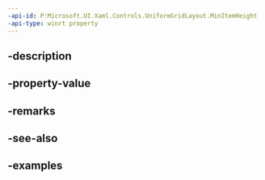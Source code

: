 ```yaml
---
-api-id: P:Microsoft.UI.Xaml.Controls.UniformGridLayout.MinItemHeight
-api-type: winrt property
---
```


## -description

## -property-value

## -remarks

## -see-also

## -examples

